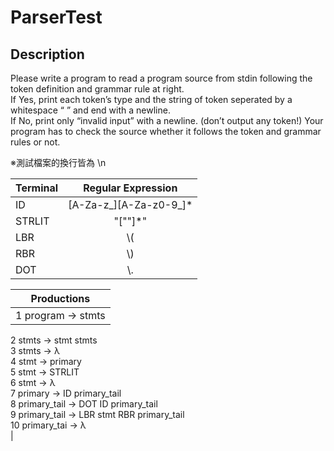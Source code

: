 # ParserTest  

## Description

  Please write a program to read a program source from stdin following the token definition 
and grammar rule at right.  
  If Yes, print each token’s type and the string of token seperated by a whitespace “ ” and 
end with a newline.   
  If No, print only “invalid input” with a newline. (don’t output any token!)
Your program has to check the source whether it follows the token and grammar rules or 
not.  

※測試檔案的換行皆為 \n

| Terminal  | Regular Expression | 
|-------|:-----:|
| ID   | [A-Za-z_][A-Za-z0-9_]* |
| STRLIT | "[""]*"  |
| LBR | \\( |
| RBR | \\) |
| DOT | \\. |


| Productions  |
|-------|
|1 program → stmts  
2 stmts → stmt stmts  
3 stmts → λ  
4 stmt → primary  
5 stmt → STRLIT  
6 stmt → λ  
7 primary → ID primary_tail  
8 primary_tail → DOT ID primary_tail  
9 primary_tail → LBR stmt RBR primary_tail  
10 primary_tai → λ  
|
